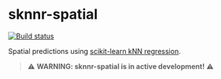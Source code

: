 # sknnr-spatial

[![Build status](https://github.com/lemma-osu/sknnr-spatial/actions/workflows/ci.yaml/badge.svg)](https://github.com/lemma-osu/sknnr-spatial/actions/workflows/ci.yaml)

Spatial predictions using [scikit-learn kNN regression](https://github.com/lemma-osu/scikit-learn-knn-regression/tree/main).

> ⚠️ **WARNING: sknnr-spatial is in active development!** ⚠️